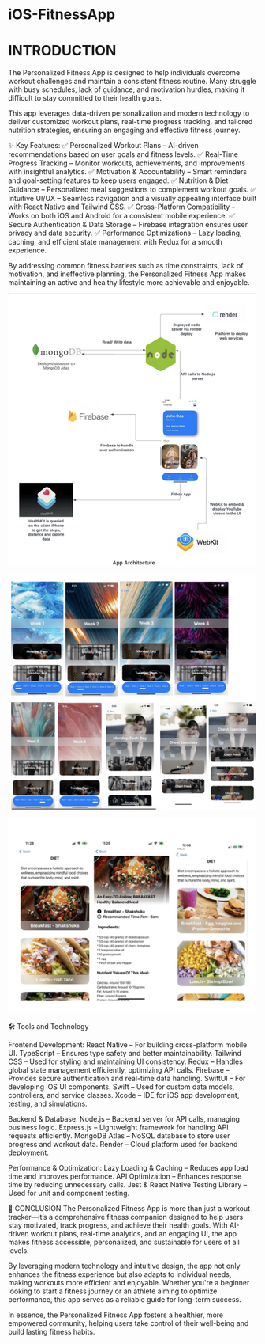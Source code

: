 # iOS-FitnessApp

# INTRODUCTION
The Personalized Fitness App is designed to help individuals overcome workout challenges and maintain a consistent fitness routine. Many struggle with busy schedules, lack of guidance, and motivation hurdles, making it difficult to stay committed to their health goals.

This app leverages data-driven personalization and modern technology to deliver customized workout plans, real-time progress tracking, and tailored nutrition strategies, ensuring an engaging and effective fitness journey.

✨ Key Features:
✅ Personalized Workout Plans – AI-driven recommendations based on user goals and fitness levels.
✅ Real-Time Progress Tracking – Monitor workouts, achievements, and improvements with insightful analytics.
✅ Motivation & Accountability – Smart reminders and goal-setting features to keep users engaged.
✅ Nutrition & Diet Guidance – Personalized meal suggestions to complement workout goals.
✅ Intuitive UI/UX – Seamless navigation and a visually appealing interface built with React Native and Tailwind CSS.
✅ Cross-Platform Compatibility – Works on both iOS and Android for a consistent mobile experience.
✅ Secure Authentication & Data Storage – Firebase integration ensures user privacy and data security.
✅ Performance Optimizations – Lazy loading, caching, and efficient state management with Redux for a smooth experience.

By addressing common fitness barriers such as time constraints, lack of motivation, and ineffective planning, the Personalized Fitness App makes maintaining an active and healthy lifestyle more achievable and enjoyable.

![App Screenshot](Images/Img3.png)

![App Screenshot](Images/Img1.png)

![App Screenshot](Images/Img2.png)


🛠️ Tools and Technology

Frontend Development:
React Native – For building cross-platform mobile UI.
TypeScript – Ensures type safety and better maintainability.
Tailwind CSS – Used for styling and maintaining UI consistency.
Redux – Handles global state management efficiently, optimizing API calls.
Firebase – Provides secure authentication and real-time data handling.
SwiftUI – For developing iOS UI components.
Swift – Used for custom data models, controllers, and service classes.
Xcode – IDE for iOS app development, testing, and simulations.

Backend & Database:
Node.js – Backend server for API calls, managing business logic.
Express.js – Lightweight framework for handling API requests efficiently.
MongoDB Atlas – NoSQL database to store user progress and workout data.
Render – Cloud platform used for backend deployment.

Performance & Optimization:
Lazy Loading & Caching – Reduces app load time and improves performance.
API Optimization – Enhances response time by reducing unnecessary calls.
Jest & React Native Testing Library – Used for unit and component testing.


📌 CONCLUSION
The Personalized Fitness App is more than just a workout tracker—it’s a comprehensive fitness companion designed to help users stay motivated, track progress, and achieve their health goals. With AI-driven workout plans, real-time analytics, and an engaging UI, the app makes fitness accessible, personalized, and sustainable for users of all levels.

By leveraging modern technology and intuitive design, the app not only enhances the fitness experience but also adapts to individual needs, making workouts more efficient and enjoyable. Whether you're a beginner looking to start a fitness journey or an athlete aiming to optimize performance, this app serves as a reliable guide for long-term success.

In essence, the Personalized Fitness App fosters a healthier, more empowered community, helping users take control of their well-being and build lasting fitness habits.

